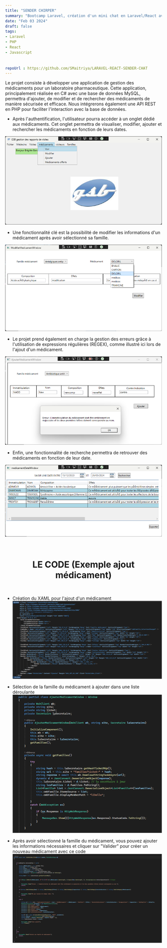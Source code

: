 ```yaml
---
title: "SENDER CHIRPER"
summary: "Bootcamp Laravel, création d'un mini chat en Laravel/React avec Inertia"
date: "Feb 03 2024"
draft: false
tags:
- Laravel
- PHP
- React
- Javascript


repoUrl : https://github.com/SMaitriya/LARAVEL-REACT-SENDER-CHAT
---
```


Le projet consiste à développer une application de gestion des médicaments pour un laboratoire pharmaceutique. Cette application, principalement réalisée en C# avec une base de données MySQL, permettra d'ajouter, de modifier et de rechercher des médicaments de manière sécurisée et efficace. Nous intégrerons également une API REST en PHP pour faciliter l'interaction avec la base de données.
<br>

- Après l'authentification, l'utilisateur pourra accéder à un onglet dédié aux médicaments. Cet onglet permettra de visualiser, modifier, ajouter et rechercher les médicaments en fonction de leurs dates.

![Projet 2](https://raw.githubusercontent.com/SMaitriya/Portfolio/main/public/images/gsbrapportprojet/projet2.png)


- Une fonctionnalité clé est la possibilité de modifier les informations d'un médicament après avoir sélectionné sa famille.

![Modifier](https://raw.githubusercontent.com/SMaitriya/Portfolio/main/public/images/gsbrapportprojet/modifier.png)



- Le projet prend également en charge la gestion des erreurs grâce à l'utilisation de expressions régulières (REGEX), comme illustré ici lors de l'ajout d'un médicament.

![Projet 13](https://raw.githubusercontent.com/SMaitriya/Portfolio/main/public/images/gsbrapportprojet/projet13.png)




- Enfin, une fonctionnalité de recherche permettra de retrouver des médicaments en fonction de leur date.

![Rechercher](https://raw.githubusercontent.com/SMaitriya/Portfolio/main/public/images/gsbrapportprojet/rechercher.png)


<br>
<h1 style="text-align: center;">LE CODE (Exemple ajout médicament)</h1>
<br>

- Création du XAML pour l'ajout d'un médicament
![XAML](https://raw.githubusercontent.com/SMaitriya/Portfolio/main/public/images/gsbrapportprojet/xaml.png)

- Sélection de la famille du médicament à ajouter dans une liste déroulante
![Code de la Sélection](https://raw.githubusercontent.com/SMaitriya/Portfolio/main/public/images/gsbrapportprojet/codeselection.png)

- Après avoir sélectionné la famille du médicament, vous pouvez ajouter les informations nécessaires et cliquer sur "Valider" pour créer un nouveau médicament avec ce code
![Code d'Ajout](https://raw.githubusercontent.com/SMaitriya/Portfolio/main/public/images/gsbrapportprojet/codeajout.png)










